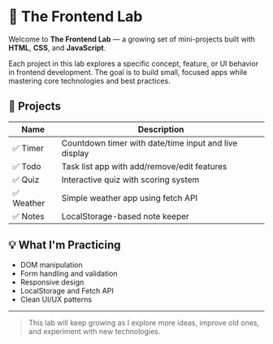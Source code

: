 # 🧪 The Frontend Lab

Welcome to **The Frontend Lab** — a growing set of mini-projects built with **HTML**, **CSS**, and **JavaScript**.

Each project in this lab explores a specific concept, feature, or UI behavior in frontend development. The goal is to build small, focused apps while mastering core technologies and best practices.

## 🔧 Projects

| Name   | Description |
|--------|-------------|
| ✅ Timer   | Countdown timer with date/time input and live display |
| ✅ Todo    | Task list app with add/remove/edit features |
| ✅ Quiz    | Interactive quiz with scoring system |
| ✅ Weather | Simple weather app using fetch API |
| ✅ Notes   | LocalStorage-based note keeper |

## 💡 What I'm Practicing
- DOM manipulation
- Form handling and validation
- Responsive design
- LocalStorage and Fetch API
- Clean UI/UX patterns

---

> This lab will keep growing as I explore more ideas, improve old ones, and experiment with new technologies.
